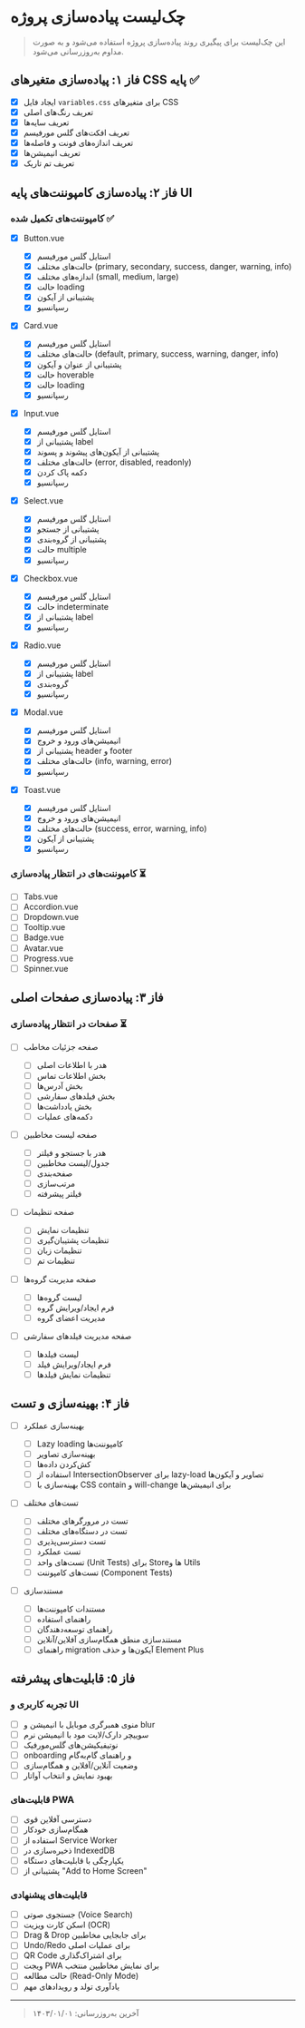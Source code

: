 # چک‌لیست پیاده‌سازی پروژه

> این چک‌لیست برای پیگیری روند پیاده‌سازی پروژه استفاده می‌شود و به صورت مداوم به‌روزرسانی می‌شود.

## فاز ۱: پیاده‌سازی متغیرهای CSS پایه ✅

- [x] ایجاد فایل `variables.css` برای متغیرهای CSS
- [x] تعریف رنگ‌های اصلی
- [x] تعریف سایه‌ها
- [x] تعریف افکت‌های گلس مورفیسم
- [x] تعریف اندازه‌های فونت و فاصله‌ها
- [x] تعریف انیمیشن‌ها
- [x] تعریف تم تاریک

## فاز ۲: پیاده‌سازی کامپوننت‌های پایه UI

### کامپوننت‌های تکمیل شده ✅

- [x] Button.vue

  - [x] استایل گلس مورفیسم
  - [x] حالت‌های مختلف (primary, secondary, success, danger, warning, info)
  - [x] اندازه‌های مختلف (small, medium, large)
  - [x] حالت loading
  - [x] پشتیبانی از آیکون
  - [x] رسپانسیو

- [x] Card.vue

  - [x] استایل گلس مورفیسم
  - [x] حالت‌های مختلف (default, primary, success, warning, danger, info)
  - [x] پشتیبانی از عنوان و آیکون
  - [x] حالت hoverable
  - [x] حالت loading
  - [x] رسپانسیو

- [x] Input.vue

  - [x] استایل گلس مورفیسم
  - [x] پشتیبانی از label
  - [x] پشتیبانی از آیکون‌های پیشوند و پسوند
  - [x] حالت‌های مختلف (error, disabled, readonly)
  - [x] دکمه پاک کردن
  - [x] رسپانسیو

- [x] Select.vue

  - [x] استایل گلس مورفیسم
  - [x] پشتیبانی از جستجو
  - [x] پشتیبانی از گروه‌بندی
  - [x] حالت multiple
  - [x] رسپانسیو

- [x] Checkbox.vue

  - [x] استایل گلس مورفیسم
  - [x] حالت indeterminate
  - [x] پشتیبانی از label
  - [x] رسپانسیو

- [x] Radio.vue

  - [x] استایل گلس مورفیسم
  - [x] پشتیبانی از label
  - [x] گروه‌بندی
  - [x] رسپانسیو

- [x] Modal.vue

  - [x] استایل گلس مورفیسم
  - [x] انیمیشن‌های ورود و خروج
  - [x] پشتیبانی از header و footer
  - [x] حالت‌های مختلف (info, warning, error)
  - [x] رسپانسیو

- [x] Toast.vue
  - [x] استایل گلس مورفیسم
  - [x] انیمیشن‌های ورود و خروج
  - [x] حالت‌های مختلف (success, error, warning, info)
  - [x] پشتیبانی از آیکون
  - [x] رسپانسیو

### کامپوننت‌های در انتظار پیاده‌سازی ⏳

- [ ] Tabs.vue
- [ ] Accordion.vue
- [ ] Dropdown.vue
- [ ] Tooltip.vue
- [ ] Badge.vue
- [ ] Avatar.vue
- [ ] Progress.vue
- [ ] Spinner.vue

## فاز ۳: پیاده‌سازی صفحات اصلی

### صفحات در انتظار پیاده‌سازی ⏳

- [ ] صفحه جزئیات مخاطب

  - [ ] هدر با اطلاعات اصلی
  - [ ] بخش اطلاعات تماس
  - [ ] بخش آدرس‌ها
  - [ ] بخش فیلدهای سفارشی
  - [ ] بخش یادداشت‌ها
  - [ ] دکمه‌های عملیات

- [ ] صفحه لیست مخاطبین

  - [ ] هدر با جستجو و فیلتر
  - [ ] جدول/لیست مخاطبین
  - [ ] صفحه‌بندی
  - [ ] مرتب‌سازی
  - [ ] فیلتر پیشرفته

- [ ] صفحه تنظیمات

  - [ ] تنظیمات نمایش
  - [ ] تنظیمات پشتیبان‌گیری
  - [ ] تنظیمات زبان
  - [ ] تنظیمات تم

- [ ] صفحه مدیریت گروه‌ها

  - [ ] لیست گروه‌ها
  - [ ] فرم ایجاد/ویرایش گروه
  - [ ] مدیریت اعضای گروه

- [ ] صفحه مدیریت فیلدهای سفارشی
  - [ ] لیست فیلدها
  - [ ] فرم ایجاد/ویرایش فیلد
  - [ ] تنظیمات نمایش فیلدها

## فاز ۴: بهینه‌سازی و تست

- [ ] بهینه‌سازی عملکرد

  - [ ] Lazy loading کامپوننت‌ها
  - [ ] بهینه‌سازی تصاویر
  - [ ] کش‌کردن داده‌ها
  - [ ] استفاده از IntersectionObserver برای lazy-load تصاویر و آیکون‌ها
  - [ ] بهینه‌سازی با CSS contain و will-change برای انیمیشن‌ها

- [ ] تست‌های مختلف

  - [ ] تست در مرورگرهای مختلف
  - [ ] تست در دستگاه‌های مختلف
  - [ ] تست دسترسی‌پذیری
  - [ ] تست عملکرد
  - [ ] تست‌های واحد (Unit Tests) برای Storeها و Utils
  - [ ] تست‌های کامپوننت (Component Tests)

- [ ] مستندسازی
  - [ ] مستندات کامپوننت‌ها
  - [ ] راهنمای استفاده
  - [ ] راهنمای توسعه‌دهندگان
  - [ ] مستندسازی منطق همگام‌سازی آفلاین/آنلاین
  - [ ] راهنمای migration آیکون‌ها و حذف Element Plus

## فاز ۵: قابلیت‌های پیشرفته

### تجربه کاربری و UI

- [ ] منوی همبرگری موبایل با انیمیشن و blur
- [ ] سوییچر دارک/لایت مود با انیمیشن نرم
- [ ] نوتیفیکیشن‌های گلس‌مورفیک
- [ ] onboarding و راهنمای گام‌به‌گام
- [ ] وضعیت آنلاین/آفلاین و همگام‌سازی
- [ ] بهبود نمایش و انتخاب آواتار

### قابلیت‌های PWA

- [ ] دسترسی آفلاین قوی
- [ ] همگام‌سازی خودکار
- [ ] استفاده از Service Worker
- [ ] ذخیره‌سازی در IndexedDB
- [ ] یکپارچگی با قابلیت‌های دستگاه
- [ ] پشتیبانی از "Add to Home Screen"

### قابلیت‌های پیشنهادی

- [ ] جستجوی صوتی (Voice Search)
- [ ] اسکن کارت ویزیت (OCR)
- [ ] Drag & Drop برای جابجایی مخاطبین
- [ ] Undo/Redo برای عملیات اصلی
- [ ] QR Code برای اشتراک‌گذاری
- [ ] ویجت PWA برای نمایش مخاطبین منتخب
- [ ] حالت مطالعه (Read-Only Mode)
- [ ] یادآوری تولد و رویدادهای مهم

---

> آخرین به‌روزرسانی: ۱۴۰۳/۰۱/۰۱
